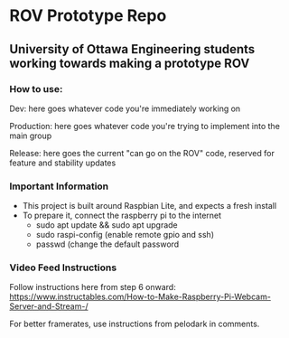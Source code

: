 # ROV Prototype Repo
## University of Ottawa Engineering students working towards making a prototype ROV

### How to use:
Dev: here goes whatever code you're immediately working on

Production: here goes whatever code you're trying to implement into the main group

Release: here goes the current "can go on the ROV" code, reserved for feature and stability updates

### Important Information
- This project is built around Raspbian Lite, and expects a fresh install
- To prepare it, connect the raspberry pi to the internet 
	- sudo apt update && sudo apt upgrade
	- sudo raspi-config (enable remote gpio and ssh) 
	- passwd (change the default password


### Video Feed Instructions
Follow instructions here from step 6 onward: 
https://www.instructables.com/How-to-Make-Raspberry-Pi-Webcam-Server-and-Stream-/

For better framerates, use instructions from pelodark in comments.
